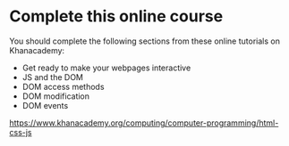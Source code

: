 # Complete this online course

You should complete the following sections from these online tutorials on Khanacademy:

- Get ready to make your webpages interactive
- JS and the DOM
- DOM access methods
- DOM modification
- DOM events

https://www.khanacademy.org/computing/computer-programming/html-css-js
